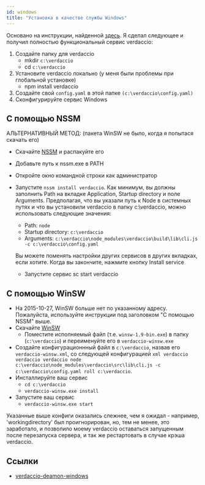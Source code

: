 ```yaml
---
id: windows
title: "Установка в качестве службы Windows"
---
```


Основано на инструкции, найденной [здесь](http://asysadmin.tumblr.com/post/32941224574/running-nginx-on-windows-as-a-service). Я сделал следующее и получил полностью функциональный сервис verdaccio:

1. Создайте папку для verdaccio 
    * mkdir `c:\verdaccio`
    * cd `c:\verdaccio`
2. Установите verdaccio локально (у меня были проблемы при глобальной установке) 
    * npm install verdaccio
3. Создайте свой `config.yaml` в этой папке `(c:\verdaccio\config.yaml)`
4. Сконфигурируйте сервис Windows

## С помощью NSSM

АЛЬТЕРНАТИВНЫЙ МЕТОД: (пакета WinSW не было, когда я попытася скачать его)

* Скачайте [NSSM](https://www.nssm.cc/download/) и распакуйте его

* Добавьте путь к nssm.exe в PATH

* Откройте окно командной строки как администратор

* Запустите `nssm install verdaccio`. Как минимум, вы должны заполнить Path на вкладке Application, Startup directory и поле Arguments. Предполагая, что вы указали путь к Node в системных путях и что вы установили verdaccio в папку c:\verdaccio, можно использовать следующие значения:
    
    * Path: `node`
    * Startup directory: `c:\verdaccio`
    * Arguments: `c:\verdaccio\node_modules\verdaccio\build\lib\cli.js -c c:\verdaccio\config.yaml`
    
    Вы можете поменять настройки других сервисов в других вкладках, если хотите. Когда вы закончите, нажмите кнопку Install service
    
    * Запустите сервис sc start verdaccio

## С помощью WinSW

* На 2015-10-27, WinSW больше нет по указанному адресу. Пожалуйста, используйте инструкции под заголовком "С помощью NSSM" выше.
* Скачайте [WinSW](http://repo.jenkins-ci.org/releases/com/sun/winsw/winsw/) 
    * Поместите исполняемый файл (т.е. `winsw-1.9-bin.exe`) в папку (`c:\verdaccio`) и переименуйте его в `verdaccio-winsw.exe`
* Создайте конфигурационнный файл в `c:\verdaccio`, назвав его `verdaccio-winsw.xml`, со следующей конфигурацией `xml verdaccio verdaccio verdaccio node c:\verdaccio\node_modules\verdaccio\src\lib\cli.js -c c:\verdaccio\config.yaml roll c:\verdaccio`.
* Инсталлируйте ваш сервис 
    * `cd c:\verdaccio`
    * `verdaccio-winsw.exe install`
* Запустите ваш сервис 
    * `verdaccio-winsw.exe start`

Указанные выше конфиги оказались слежнее, чем я ожидал - например, 'workingdirectory' был проигнорирован, но, тем не менее, это заработало, и позволило моему verdaccio оставаться запущенным после перезапуска сервера, и так же рестартовать в случае крэша verdaccio.

## Ссылки

* [verdaccio-deamon-windows](https://github.com/davidenke/verdaccio-deamon-windows)